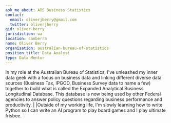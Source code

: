 ```yaml
---
ask_me_about: ABS Business Statistics
contact:
  email: oliverjberry@gmail.com
  twitter: oliverjberry
gid: oliver-berry
jurisdiction: wa
location: canberra
name: Oliver Berry
organisation: australian-bureau-of-statistics
position_title: Data Analyst
type: Data Mentor
---
```


In my role at the Australian Bureau of Statistics, I've unleashed my inner data geek with a focus on business data and linking different diverse data sources (Business Tax, IPGOD, Business Survey data to name a few) together to build what is called the Expanded Analytical Business Longitudinal Database. This database is now being used by other Federal agencies to answer policy questions regarding business performance and productivity.||Outside of my working life, I'm slowly learning how to write Python so I can write an AI program to play board games and I play ultimate frisbee.